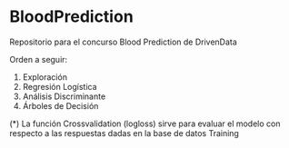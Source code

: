 # BloodPrediction
Repositorio para el concurso Blood Prediction de DrivenData

Orden a seguir:

1. Exploración
2. Regresión Logística
3. Análisis Discriminante
4. Árboles de Decisión


(*) La función Crossvalidation (logloss) sirve para evaluar el modelo con respecto a las respuestas dadas en la base de datos Training
